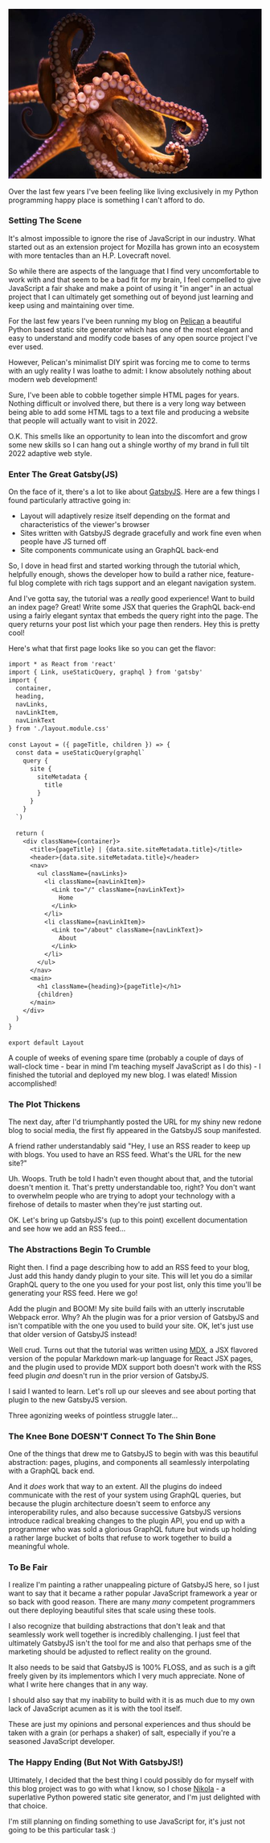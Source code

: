 <!--
.. title: Mis-Adventures In GatsbyJS
.. slug: mis-adventures-in-gatsbyjs
.. date: 2022-05-20 16:14:19 UTC-04:00
.. tags: JavaScript, development,framework,programming
.. category: geekery
.. link: 
.. description: 
.. preview: /images/Octopus.jpg
.. type: text
-->

![Key West Octopus by oe Parks is licensed under CC BY-NC 2.0](/images/Octopus-smol.jpeg)


Over the last few years I've been feeling like living exclusively in my Python programming happy place is something I can't afford to do.

<!-- TEASER_END -->

### Setting The Scene

It's almost impossible to ignore the rise of JavaScript in our industry. What started out as an extension project for Mozilla has grown into an ecosystem with more tentacles
than an H.P. Lovecraft novel.

So while there are aspects of the language that I find very uncomfortable to work with and that seem to be a bad fit for my brain, I feel compelled to give JavaScript a fair
shake and make a point of using it "in anger" in an actual project that I can ultimately get something out of beyond just learning and keep using and maintaining over time.

For the last few years I've been running my blog on [Pelican](https://blog.getpelican.com/) a beautiful Python based static site generator which has one of the most elegant and
easy to understand and modify code bases of any open source project I've ever used.

However, Pelican's minimalist DIY spirit was forcing me to come to terms with an ugly reality I was loathe to admit: I know absolutely nothing about modern web development!

Sure, I've been able to cobble together simple HTML pages for years. Nothing difficult or involved there, but there is a very long way between being able to add some HTML tags to a
text file and producing a website that people will actually want to visit in 2022.

O.K. This smells like an opportunity to lean into the discomfort and grow some new skills so I can hang out a shingle worthy of my brand in full tilt 2022 adaptive web style.

### Enter The Great Gatsby(JS)

On the face of it, there's a lot to like about [GatsbyJS](https://www.gatsbyjs.com/). Here are a few things I found particularly attractive going in:

* Layout will adaptively resize itself depending on the format and characteristics of the viewer's browser
* Sites written with GatsbyJS degrade gracefully and work fine even when people have JS turned off
* Site components communicate using an GraphQL back-end

So, I dove in head first and started working through the tutorial which, helpfully enough, shows the developer how to build a rather nice, feature-ful blog complete with
rich tags support and an elegant navigation system.

And I've gotta say, the tutorial was a *really* good experience! Want to build an index page? Great! Write some JSX that queries the GraphQL back-end using a fairly elegant
syntax that embeds the query right into the page. The query returns your post list which your page then renders. Hey this is pretty cool!

Here's what that first page looks like so you can get the flavor:

```
import * as React from 'react'
import { Link, useStaticQuery, graphql } from 'gatsby'
import {
  container,
  heading,
  navLinks,
  navLinkItem,
  navLinkText
} from './layout.module.css'

const Layout = ({ pageTitle, children }) => {
  const data = useStaticQuery(graphql`
    query {
      site {
        siteMetadata {
          title
        }
      }
    }
  `)

  return (
    <div className={container}>
      <title>{pageTitle} | {data.site.siteMetadata.title}</title>
      <header>{data.site.siteMetadata.title}</header>
      <nav>
        <ul className={navLinks}>
          <li className={navLinkItem}>
            <Link to="/" className={navLinkText}>
              Home
            </Link>
          </li>
          <li className={navLinkItem}>
            <Link to="/about" className={navLinkText}>
              About
            </Link>
          </li>
        </ul>
      </nav>
      <main>
        <h1 className={heading}>{pageTitle}</h1>
        {children}
      </main>
    </div>
  )
}

export default Layout
```

A couple of weeks of evening spare time (probably a couple of days of wall-clock time - bear in mind I'm teaching myself JavaScript as I do this) - I finished the tutorial
and deployed my new blog. I was elated! Mission accomplished!

### The Plot Thickens

The next day, after I'd triumphantly posted the URL for my shiny new redone blog to social media, the first fly appeared in the GatsbyJS soup manifested.

A friend rather understandably said "Hey, I use an RSS reader to keep up with blogs. You used to have an RSS feed. What's the URL for the new site?"

Uh. Woops. Truth be told I hadn't even thought about that, and the tutorial doesn't mention it. That's pretty understandable too, right? You don't want to
overwhelm people who are trying to adopt your technology with a firehose of details to master when they're just starting out.

OK. Let's bring up GatsbyJS's (up to this point) excellent documentation and see how we add an RSS feed...

### The Abstractions Begin To Crumble

Right then. I find a page describing how to add an RSS feed to your blog, Just add this handy dandy plugin to your site. This will let you do a similar GraphQL query to
the one you used for your post list, only this time you'll be generating your RSS feed. Here we go!

Add the plugin and BOOM! My site build fails with an utterly inscrutable Webpack error. Why? Ah the plugin was for a prior version of GatsbyJS and isn't compatible with
the one you used to build your site. OK, let's just use that older version of GatsbyJS instead!

Well crud. Turns out that the tutorial was written using [MDX](https://mdxjs.com/), a JSX flavored version of the popular Markdown mark-up language for React JSX pages, and 
the plugin used to provide MDX support both doesn't work with the RSS feed plugin *and* doesn't run in the prior version of GatsbyJS.

I said I wanted to learn. Let's roll up our sleeves and see about porting that plugin to the new GatsbyJS version.

Three agonizing weeks of pointless struggle later...

### The Knee Bone DOESN'T Connect To The Shin Bone

One of the things that drew me to GatsbyJS to begin with was this beautiful abstraction: pages, plugins, and components all seamlessly interpolating with a GraphQL back end.

And it *does* work that way to an extent. All the plugins do indeed communicate with the rest of your system using GraphQL queries, but because the plugin architecture
doesn't seem to enforce any interoperability rules, and also because successive GatsbyJS versions introduce radical breaking changes to the plugin API, you end up with
a programmer who was sold a glorious GraphQL future but winds up holding a rather large bucket of bolts that refuse to work together to build a meaningful whole.

### To Be Fair

I realize I'm painting a rather unappealing picture of GatsbyJS here, so I just want to say that it became a rather popular JavaScript framework a year or so back with
good reason. There are many *many* competent programmers out there deploying beautiful sites that scale using these tools.

I also recognize that building abstractions that don't leak and that seamlessly work well together is incredibly challenging. I just feel that ultimately GatsbyJS
isn't the tool for me and also that perhaps sme of the marketing should be adjusted to reflect reality on the ground.

It also needs to be said that GatsbyJS is 100% FLOSS, and as such is a gift freely given by its implementors which I very much appreciate. None of what I write here changes
that in any way.

I should also say that my inability to build with it is as much due to my own lack of JavaScript acumen as it is with the tool itself. 

These are just my opinions and personal experiences and thus should be taken with a grain (or perhaps a shaker) of salt, especially if you're a seasoned 
JavaScript developer.

### The Happy Ending (But Not With GatsbyJS!)

Ultimately, I decided that the best thing I could possibly do for myself with this blog project was to go with what I know, so I chose [Nikola](https://getnikola.com) - a
superlative Python powered static site generator, and I'm just delighted with that choice.

I'm still planning on finding something to use JavaScript for, it's just not going to be this particular task :)

